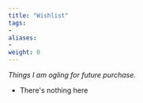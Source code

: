 ```yaml
---
title: "Wishlist"
tags:
-
aliases:
-
weight: 0
---
```


*Things I am ogling for future purchase.*

- There's nothing here





